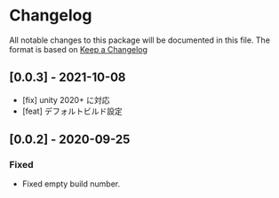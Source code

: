 # Changelog
All notable changes to this package will be documented in this file. The format is based on [Keep a Changelog](http://keepachangelog.com/en/1.0.0/)

## [0.0.3] - 2021-10-08

- [fix] unity 2020+ に対応
- [feat] デフォルトビルド設定

## [0.0.2] - 2020-09-25

### Fixed
- Fixed empty build number.
